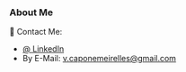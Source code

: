 ### About Me

:postbox: Contact Me:
- [@ LinkedIn](https://www.linkedin.com/in/victor-capone/)
- By E-Mail: v.caponemeirelles@gmail.com
